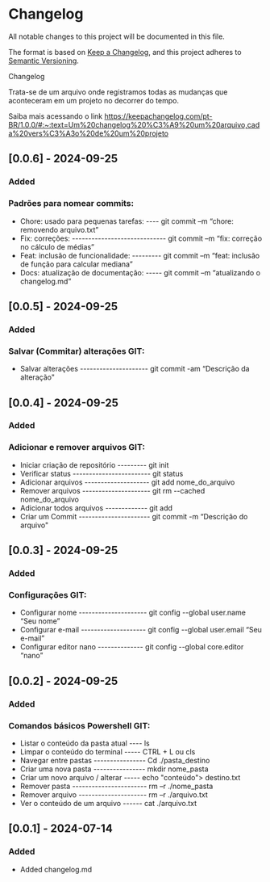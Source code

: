 # Changelog

All notable changes to this project will be documented in this file.

The format is based on [Keep a Changelog](https://keepachangelog.com/en/1.1.0/),
and this project adheres to [Semantic Versioning](https://semver.org/spec/v2.0.0.html).

Changelog 

Trata-se de um arquivo onde registramos todas as mudanças que aconteceram em um projeto no decorrer do tempo. 

Saiba mais acessando o link 
https://keepachangelog.com/pt-BR/1.0.0/#:~:text=Um%20changelog%20%C3%A9%20um%20arquivo,cada%20vers%C3%A3o%20de%20um%20projeto

## [0.0.6] - 2024-09-25

### Added

### Padrões para nomear commits:

- Chore: usado para pequenas tarefas: ---- git commit  –m “chore: removendo arquivo.txt” 
- Fix: correções: ----------------------------- git commit  –m “fix: correção no cálculo de médias” 
- Feat: inclusão de funcionalidade: --------- git commit  –m “feat: inclusão de função para calcular mediana” 
- Docs: atualização de documentação: ----- git commit  –m “atualizando o changelog.md”


## [0.0.5] - 2024-09-25

### Added

### Salvar (Commitar) alterações GIT:

- Salvar alterações --------------------- git commit -am “Descrição da alteração"


## [0.0.4] - 2024-09-25

### Added

### Adicionar e remover arquivos GIT:

- Iniciar criação de repositório --------- git init
- Verificar status ------------------------ git status
- Adicionar arquivos -------------------- git add nome_do_arquivo
- Remover arquivos --------------------- git rm --cached nome_do_arquivo
- Adicionar todos arquivos ------------- git add
- Criar um Commit ---------------------- git commit -m “Descrição do arquivo"


## [0.0.3] - 2024-09-25

### Added

### Configurações GIT:                

- Configurar nome --------------------- git config  --global user.name “Seu nome”
- Configurar e-mail -------------------- git config  --global user.email “Seu e-mail”
- Configurar editor nano -------------- git config  --global core.editor “nano”


## [0.0.2] - 2024-09-25

### Added

### Comandos básicos Powershell GIT:             

- Listar o conteúdo da pasta atual ---- ls
- Limpar o conteúdo do terminal ----- CTRL + L ou cls
- Navegar entre pastas ---------------- Cd ./pasta_destino
- Criar uma nova pasta ---------------- mkdir nome_pasta
- Criar um novo arquivo / alterar ----- echo "conteúdo"> destino.txt
- Remover pasta ----------------------- rm –r ./nome_pasta
- Remover arquivo --------------------- rm –r ./arquivo.txt
- Ver o conteúdo de um arquivo ------ cat ./arquivo.txt


## [0.0.1] - 2024-07-14

### Added

- Added changelog.md